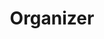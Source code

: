 ---
layout: profiles
permalink: /people/
title: Organizer
description: BIO OF WORKSHOP ORGANIZERS
nav: true
nav_order: 4

profiles:
  - align: right
    image: WJ.jpg
    content: organizer_1.md
    image_circular: false # crops the image to make it circular
    more_info: >
      <p>Wei Jin  </p>
      <p>Assistant Professor</p>
      <p>Emory University</p>
  - align: left
    image: haohanwang.jpg
    content: organizer_2.md
    image_circular: false # crops the image to make it circular
    more_info: >
      <p>Haohan Wang</p>
      <p>Assistant Professor</p>
      <p>University of Illinois Urbana-Champaign</p>
  - align: right
    image: yaoma.png
    content: organizer_3.md
    image_circular: false # crops the image to make it circular
    more_info: >
      <p>Yao Ma  </p>
      <p>Assistant Professor</p>
      <p>Rensselaer Polytechnic Institute</p>
  - align: left
    image: DcZ.png
    content: organizer_4.md
    image_circular: false # crops the image to make it circular
    more_info: >
      <p>Daochen Zha</p>
      <p>Engineer</p>
      <p>Airbnb</p>
  - align: right
    image: QyT.png
    content: organizer_5.md
    image_circular: false # crops the image to make it circular
    more_info: >
      <p>Qiaoyu Tan</p>
      <p>Assistant Professor</p>
      <p>New York University Shanghai</p>
  - align: left
    image: SYL.jpg
    content: organizer_6.md
    image_circular: false # crops the image to make it circular
    more_info: >
      <p>Sharon Li</p>
      <p>Assistant Professor</p>
      <p>University of Wisconsin Madison</p>
---